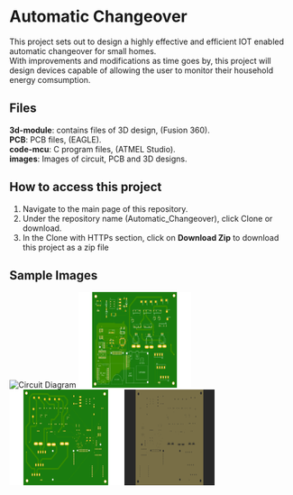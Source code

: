 # Automatic Changeover
This project sets out to design a highly effective and efficient IOT enabled automatic changeover for small homes.    
With improvements and modifications as time goes by, this project will design devices capable of allowing the user to monitor their household energy comsumption.

## Files
**3d-module**: contains files of 3D design, (Fusion 360).   
**PCB**: PCB files, (EAGLE).   
**code-mcu**: C program files, (ATMEL Studio).   
**images**: Images of circuit, PCB and 3D designs.   

## How to access this project

 1. Navigate to the main page of this repository.
 2. Under the repository name (Automatic_Changeover), click Clone or download.
 3. In the Clone with HTTPs section, click on **Download Zip** to download this project as a zip file


## Sample Images 
<img src="https://github.com/IamNator/Automatic_Changeover/blob/master/images/Automatic%20Changeover.png" alt="Circuit Diagram" width="160" height="170" /> <img src="https://github.com/IamNator/Automatic_Changeover/blob/master/images/Automatic%20Changeover1.png" alt="PCB FrontView" width="200" height="170" /><img src="https://github.com/IamNator/Automatic_Changeover/blob/master/images/Automatic%20Changeover2.png" alt="PCB BackView" width="200" height="170" /> <img src="https://github.com/IamNator/Automatic_Changeover/blob/master/images/Automatic%20Changeover3.png" alt="PCB Drillhole" width="160" height="170" />

